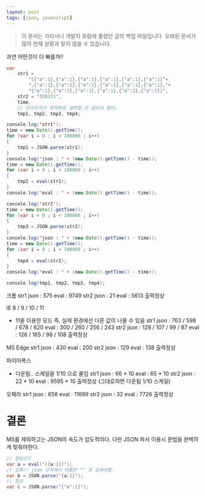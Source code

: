 ```yaml
---
layout: post
tags: [json, javascript]
---
```


> 이 문서는 가리사니 개발자 포럼에 올렸던 글의 백업 파일입니다.
오래된 문서가 많아 현재 상황과 맞지 않을 수 있습니다.


과연 어떤것이 더 빠를까!!
``` java
var
	str1 =
		'[{"a":1},{"a":1},{"a":1},{"a":1},{"a":1},{"a":1}'+
		',{"a":1},{"a":1},{"a":1},{"a":1},{"a":1},{"a":1},'+
		'{"a":1},{"a":1},{"a":1},{"a":1},{"a":1},{"a":1}]',
	str2 = '328372',
	time,
	// 브라우저가 최적화로 생략할 것 같아서 방어.
	tmp1, tmp2, tmp3, tmp4;

console.log('str1');
time = new Date().getTime();
for (var i = 0 ; i < 100000 ; i++)
{
	tmp1 = JSON.parse(str1);
}
console.log('json : ' + (new Date().getTime() - time));
time = new Date().getTime();
for (var i = 0 ; i < 100000 ; i++)
{
	tmp2 = eval(str1);
}
console.log('eval : ' + (new Date().getTime() - time));

console.log('str2');
time = new Date().getTime();
for (var i = 0 ; i < 100000 ; i++)
{
	tmp3 = JSON.parse(str2);
}
console.log('json : ' + (new Date().getTime() - time));
time = new Date().getTime();
for (var i = 0 ; i < 100000 ; i++)
{
	tmp4 = eval(str2);
}
console.log('eval : ' + (new Date().getTime() - time));

console.log(tmp1, tmp2, tmp3, tmp4);
```
크롬
str1
json : 575
eval : 9749
str2
json : 21
eval : 5613
출력정상

IE 8 / 9 / 10 / 11
- 11을 이용한 모드 즉, 실제 환경에선 다른 값이 나올 수 있음
str1
json : 763 / 598 / 678 / 620
eval : 300 / 260 / 256 / 243
str2
json : 128 / 107 / 99 / 87
eval : 126 / 165 / 98 / 108
출력정상

MS Edge
str1
json : 430
eval : 200
str2
json : 129
eval : 138
출력정상

파이어폭스
- 다운됨.. 스케일을 1/10 으로 줄임
str1
json : 66 * 10
eval : 65 * 10
str2
json : 22 * 10
eval : 9595 * 10
출력정상 (그대로하면 다운됨 1/10 스케일)

오페라
str1
json : 658
eval : 11699
str2
json : 32
eval : 7726
출력정상


# 결론
MS를 제외하고는 JSON의 속도가 압도적이다.
다만 JSON 파서 이용시 문법을 완벽하게 맞춰야한다.
``` java
// 정상코드
var a = eval('({a:1})');
// 오류!! json 규칙에서 이름은 "" 로 감싸야함.
var b = JSON.parse('{a:1}');
// 정상
var c = JSON.parse('{"a":1}');
```

